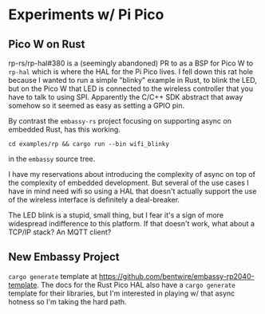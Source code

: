 # Experiments w/ Pi Pico

## Pico W on Rust

rp-rs/rp-hal#380 is a (seemingly abandoned) PR to as a BSP for Pico W to `rp-hal` which is where the HAL for the Pi Pico
lives.  I fell down this rat hole because I wanted to run a simple "blinky" example in Rust, to blink the LED, but on
the Pico W that LED is connected to the wireless controller that you have to talk to using SPI.  Apparently the C/C++
SDK abstract that away somehow so it seemed as easy as setting a GPIO pin.

By contrast the `embassy-rs` project focusing on supporting async on embedded Rust, has this working.

```
cd examples/rp && cargo run --bin wifi_blinky
```

in the `embassy` source tree.

I have my reservations about introducing the complexity of async on top of the complexity of embedded development.  But
several of the use cases I have in mind need wifi so using a HAL that doesn't actually support the use of the wireless
interface is definitely a deal-breaker.

The LED blink is a stupid, small thing, but I fear it's a sign of more widespread indifference to this platform.  If
that doesn't work, what about a TCP/IP stack?  An MQTT client?

## New Embassy Project

`cargo generate` template at https://github.com/bentwire/embassy-rp2040-template.  The docs for the Rust Pico HAL also
have a `cargo generate` template for their libraries, but I'm interested in playing w/ that async hotness so I'm taking
the hard path.


